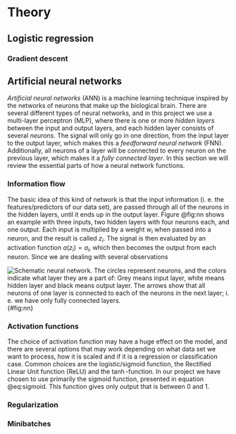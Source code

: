# Theory

## Logistic regression




### Gradient descent




## Artificial neural networks

*Artificial neural networks* (ANN) is a machine learning technique inspired by
the networks of neurons that make up the biological brain. There are several
different types of neural networks, and in this project we use a
multi-layer perceptron (MLP), where there is one or more *hidden layers* between
the input and output layers, and each hidden layer consists of several
*neurons*. The signal will only go in one direction, from the input layer to
the output layer, which makes this a *feedforward neural network* (FNN).
Additionally, all neurons of a layer will be connected to every neuron on the
previous layer, which makes it a *fully connected layer*. In this section we
will review the essential parts of how a neural network functions.


### Information flow

The basic idea of this kind of network is that the input information (i. e. the
features/predictors of our data set), are passed through all of the neurons in
the hidden layers, until it ends up in the output layer. Figure @fig:nn shows
an example with three inputs, two hidden layers with four neurons each, and one
output. Each input is multiplied by a weight $w_i$ when passed into a neuron,
and the result is called $z_i$. The signal is then evaluated by an activation
function $a(z_i) = a_i$, which then becomes the output from each neuron. Since
we are dealing with several observations

![Schematic neural network. The circles represent neurons, and the colors
indicate what layer they are a part of: Grey means input layer, white means
hidden layer and black means output layer. The arrows show that all neurons of
one layer is connected to each of the neurons in the next layer; i. e. we have
only fully connected layers.](figs/neural-network.png){#fig:nn}

### Activation functions

The choice of activation function may have a huge effect on the model, and
there are several options that may work depending on what data set we want to
process, how it is scaled and if it is a regression or classification case.
Common choices are the logistic/sigmoid function, the Rectified Linear Unit
function (ReLU) and the $\tanh$-function. In our project we have chosen to use
primarily the sigmoid function, presented in equation @eq:sigmoid. This
function gives only output that is between $0$ and $1$.


### Regularization



### Minibatches
